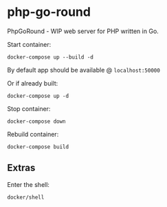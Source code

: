 # php-go-round

PhpGoRound - WIP web server for PHP written in Go.

Start container:

```
docker-compose up --build -d
```

By default app should be available @ `localhost:50000`

Or if already built:

```
docker-compose up -d
```

Stop container:

```
docker-compose down
```

Rebuild container:

```
docker-compose build
```

## Extras

Enter the shell:

```
docker/shell
```
